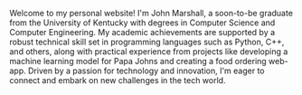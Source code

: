 Welcome to my personal website! I'm John Marshall, a soon-to-be graduate from the University of Kentucky with degrees in Computer Science and Computer Engineering. My academic achievements are supported by a robust technical skill set in programming languages such as Python, C++, and others, along with practical experience from projects like developing a machine learning model for Papa Johns and creating a food ordering web-app. Driven by a passion for technology and innovation, I'm eager to connect and embark on new challenges in the tech world.